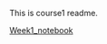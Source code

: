 This is course1 readme.

[Week1_notebook](https://nbviewer.jupyter.org/github/fengxuli/ADSPy/blob/master/Course1_Intro_to_Data_Science/week1/week1_notes.ipynb#Creating-Arrays)



 
